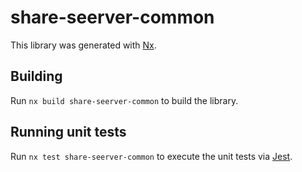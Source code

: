 # share-seerver-common

This library was generated with [Nx](https://nx.dev).

## Building

Run `nx build share-seerver-common` to build the library.

## Running unit tests

Run `nx test share-seerver-common` to execute the unit tests via [Jest](https://jestjs.io).
